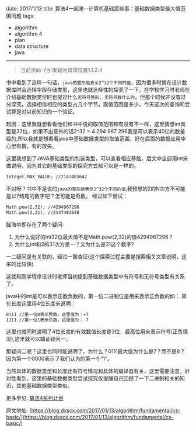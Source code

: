 date: 2017/1/13
title: 算法4一起来--计算机基础那些事：基础数据类型最大值范围问题
tags: 
- algorithm
- algorithm 4
- plan
- data structure
- java
---

> 当前页码-7,引发疑问具体位置1.1.2.4

书中看到了这样一句话，`java的整形能表示2^32个不同的值`，因为很多时候在设计数据库时会选择字段存储类型，这里也就选择性的探究了一下，在学校学习时老师在介绍基础数据类型时也提过什么`无符号整形`、`无符号数什么的`，但那个时候并没有过分深究，选择相信相应的类型占几个字节，取值范围是多少，今天这次的查询和尝试算是对以前知识的一个验证。

<!-- more -->
起因：这里我就想看看他们和书中说的取值范围和有没有不一样，这里猜想int类型是32位，如果不出意外的话2^32 = 4 294 967 296我是可以表示40亿的数量级的,所以我就是想看看java中基础数据类型的取值范围，好在后面的数据应用中心里有数，有的放矢。


这里我想到了JAVA基础类型的包装类型，可以查看相应基础，后文中全部用int来做说明，因为其它的基础类型的探究方式都可以是一样的。

```html
Integer.MAX_VALUE; //2147483647
```
不对呀？书中不是说的`java的整形能表示2^32个不同的值`,我预想的2的N次方不可能是以7结尾的数字吧？怎可能是奇数。
经过如下尝试：

```html
Math.pow(2,32); //4294967296
Math.pow(2,31); //2147483648
```
脑海中即存在了两个疑问:
1. 为什么说好的int32位最大值不是Math.pow(2,32)的值4294967296？
2. 为什么int和2的31次方差一？又为什么是31这个数字?

一二疑问是有关联的，经过一番查证(这个探索过程主要是搜索相关文章说明，这来的比较快)

这就和刚学程序设计时老师当初提到基础数据类型中有符号和无符号类型有关系了。

java中的int是可以表示正数负数的，第一位二进制位是用来表示正负数的如：
简化长度这里用4位长度来说明：
```html
0111 //第一位0表示整数，这里值为：+7
1111 //第一位1表示负数，这里值为：-7
```
这里也就同时说明了4位长度的有效数值长度是3位，最高位用来表示符号(正负情况),这里就可以辅证疑问一。

那疑问二呢？这里也同时能说明了，为什么？0111最大值为什么是7？而不是8？因为第一个0000表示了我们认为的第一个“1”。

当然具体的数据类型和长度还有符号情况和具体的编译器有关，这里需要注意，针对性看到，这里的基础数据类型尝试探究仅提醒自己回顾了一下二进制相关的知识，其他基础数据类型类似。



更多参见: [算法4系列计划](https://blog.dxscx.com/2017/01/12/algorithm/plan/)

原文地址: [https://blog.dxscx.com/2017/01/13/algorithm/fundamental/cs-basic/](https://blog.dxscx.com/2017/01/13/algorithm/fundamental/cs-basic/)

